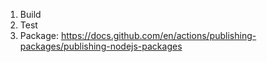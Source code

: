 1. Build
2. Test
3. Package: https://docs.github.com/en/actions/publishing-packages/publishing-nodejs-packages
